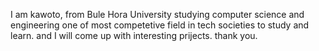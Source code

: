 I am kawoto, from Bule Hora University studying computer science and engineering
one of most competetive field in tech societies to study and learn.
and I will come up with interesting prijects. thank you.
